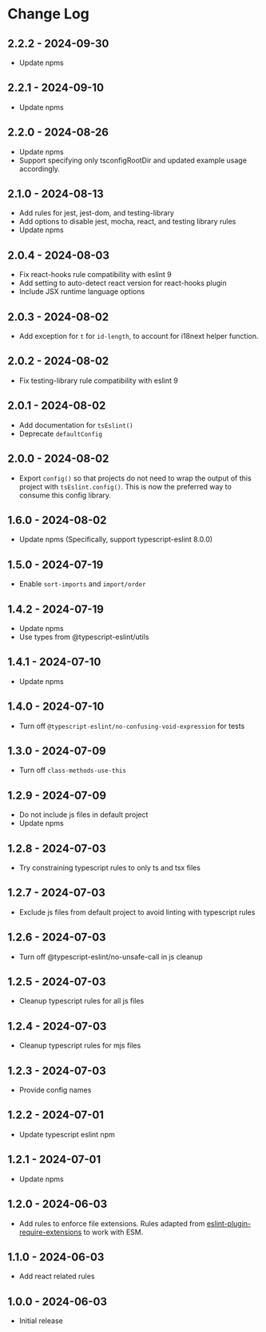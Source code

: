 # Change Log

## 2.2.2 - 2024-09-30

- Update npms

## 2.2.1 - 2024-09-10

- Update npms

## 2.2.0 - 2024-08-26

- Update npms
- Support specifying only tsconfigRootDir and updated example usage accordingly.

## 2.1.0 - 2024-08-13

- Add rules for jest, jest-dom, and testing-library
- Add options to disable jest, mocha, react, and testing library rules
- Update npms

## 2.0.4 - 2024-08-03

- Fix react-hooks rule compatibility with eslint 9
- Add setting to auto-detect react version for react-hooks plugin
- Include JSX runtime language options

## 2.0.3 - 2024-08-02

- Add exception for `t` for `id-length`, to account for i18next helper function.

## 2.0.2 - 2024-08-02

- Fix testing-library rule compatibility with eslint 9

## 2.0.1 - 2024-08-02

- Add documentation for `tsEslint()`
- Deprecate `defaultConfig`

## 2.0.0 - 2024-08-02

- Export `config()` so that projects do not need to wrap the output of this project with `tsEslint.config()`. This is now the preferred way to consume this config library.

## 1.6.0 - 2024-08-02

- Update npms (Specifically, support typescript-eslint 8.0.0)

## 1.5.0 - 2024-07-19

- Enable `sort-imports` and `import/order`

## 1.4.2 - 2024-07-19

- Update npms
- Use types from @typescript-eslint/utils

## 1.4.1 - 2024-07-10

- Update npms

## 1.4.0 - 2024-07-10

- Turn off `@typescript-eslint/no-confusing-void-expression` for tests

## 1.3.0 - 2024-07-09

- Turn off `class-methods-use-this`

## 1.2.9 - 2024-07-09

- Do not include js files in default project
- Update npms

## 1.2.8 - 2024-07-03

- Try constraining typescript rules to only ts and tsx files

## 1.2.7 - 2024-07-03

- Exclude js files from default project to avoid linting with typescript rules

## 1.2.6 - 2024-07-03

- Turn off @typescript-eslint/no-unsafe-call in js cleanup

## 1.2.5 - 2024-07-03

- Cleanup typescript rules for all js files

## 1.2.4 - 2024-07-03

- Cleanup typescript rules for mjs files

## 1.2.3 - 2024-07-03

- Provide config names

## 1.2.2 - 2024-07-01

- Update typescript eslint npm

## 1.2.1 - 2024-07-01

- Update npms

## 1.2.0 - 2024-06-03

- Add rules to enforce file extensions. Rules adapted from [eslint-plugin-require-extensions](https://github.com/solana-labs/eslint-plugin-require-extensions) to work with ESM.

## 1.1.0 - 2024-06-03

- Add react related rules

## 1.0.0 - 2024-06-03

- Initial release

